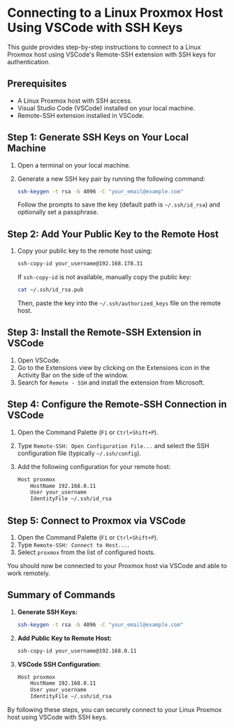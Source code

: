 # Connecting to a Linux Proxmox Host Using VSCode with SSH Keys

This guide provides step-by-step instructions to connect to a Linux Proxmox host using VSCode's Remote-SSH extension with SSH keys for authentication.

## Prerequisites

- A Linux Proxmox host with SSH access.
- Visual Studio Code (VSCode) installed on your local machine.
- Remote-SSH extension installed in VSCode.

## Step 1: Generate SSH Keys on Your Local Machine

1. Open a terminal on your local machine.
2. Generate a new SSH key pair by running the following command:

    ```sh
    ssh-keygen -t rsa -b 4096 -C "your_email@example.com"
    ```

    Follow the prompts to save the key (default path is `~/.ssh/id_rsa`) and optionally set a passphrase.

## Step 2: Add Your Public Key to the Remote Host

1. Copy your public key to the remote host using:

    ```sh
    ssh-copy-id your_username@192.168.178.31
    ```

    If `ssh-copy-id` is not available, manually copy the public key:

    ```sh
    cat ~/.ssh/id_rsa.pub
    ```

    Then, paste the key into the `~/.ssh/authorized_keys` file on the remote host.

## Step 3: Install the Remote-SSH Extension in VSCode

1. Open VSCode.
2. Go to the Extensions view by clicking on the Extensions icon in the Activity Bar on the side of the window.
3. Search for `Remote - SSH` and install the extension from Microsoft.

## Step 4: Configure the Remote-SSH Connection in VSCode

1. Open the Command Palette (`F1` or `Ctrl+Shift+P`).
2. Type `Remote-SSH: Open Configuration File...` and select the SSH configuration file (typically `~/.ssh/config`).
3. Add the following configuration for your remote host:

    ```sh
    Host proxmox
        HostName 192.168.0.11
        User your_username
        IdentityFile ~/.ssh/id_rsa
    ```

## Step 5: Connect to Proxmox via VSCode

1. Open the Command Palette (`F1` or `Ctrl+Shift+P`).
2. Type `Remote-SSH: Connect to Host...`.
3. Select `proxmox` from the list of configured hosts.

You should now be connected to your Proxmox host via VSCode and able to work remotely.

## Summary of Commands

1. **Generate SSH Keys:**

    ```sh
    ssh-keygen -t rsa -b 4096 -C "your_email@example.com"
    ```

2. **Add Public Key to Remote Host:**

    ```sh
    ssh-copy-id your_username@192.168.0.11
    ```

3. **VSCode SSH Configuration:**

    ```sh
    Host proxmox
        HostName 192.168.0.11
        User your_username
        IdentityFile ~/.ssh/id_rsa
    ```

By following these steps, you can securely connect to your Linux Proxmox host using VSCode with SSH keys.
